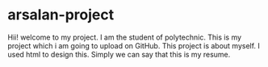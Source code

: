 # arsalan-project
Hii! welcome to my project.
I am the student of polytechnic.
This is my project which i am going to upload on GitHub.
This project is about myself. I used html to design this.
Simply we can say that this is my resume.
